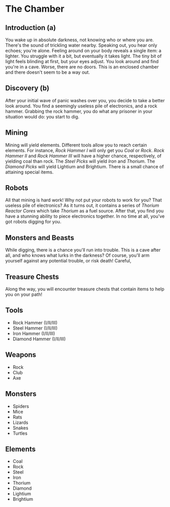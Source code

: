 # The Chamber

## Introduction (a)

You wake up in absolute darkness, not knowing who or where you are. There's the sound of trickling water nearby. Speaking out, you hear only echoes; you're alone. Feeling around on your body reveals a single item: a lighter. You struggle with it a bit, but eventually it takes light. The tiny bit of light feels blinding at first, but your eyes adjust. You look around and find you're in a cave. Worse, there are no doors. This is an enclosed chamber and there doesn't seem to be a way out.

## Discovery (b)

After your initial wave of panic washes over you, you decide to take a better look around. You find a seemingly useless pile of electronics, and a rock hammer. Grabbing the rock hammer, you do what any prisoner in your situation would do: you start to dig.

## Mining

Mining will yield elements. Different tools allow you to reach certain elements. For instance, _Rock Hammer I_ will only get you _Coal_ or _Rock_. _Rock Hammer II_ and _Rock Hammer III_ will have a higher chance, respectively, of yielding coal than rock. The _Steel Picks_ will yield _Iron_ and _Thorium_. The _Diamond Picks_ will yield Lightium and Brightium. There is a small chance of attaining special items.

## Robots

All that mining is hard work! Why not put your robots to work for you? That useless pile of electronics? As it turns out, it contains a series of _Thorium Reactor Cores_ which take _Thorium_ as a fuel source. After that, you find you have a stunning ability to piece electronics together. In no time at all, you've got robots digging for you.

## Monsters and Beasts

While digging, there is a chance you'll run into trouble. This is a cave after all, and who knows what lurks in the darkness? Of course, you'll arm yourself against any potential trouble, or risk death! Careful,

## Treasure Chests

Along the way, you will encounter treasure chests that contain items to help you on your path!

## Tools

- Rock Hammer (I/II/III)
- Steel Hammer (I/II/III)
- Iron Hammer (I/II/III)
- Diamond Hammer (I/II/III)

## Weapons

- Rock
- Club
- Axe

## Monsters

- Spiders
- Mice
- Rats
- Lizards
- Snakes
- Turtles

## Elements

- Coal
- Rock
- Steel
- Iron
- Thorium
- Diamond
- Lightium
- Brightium
